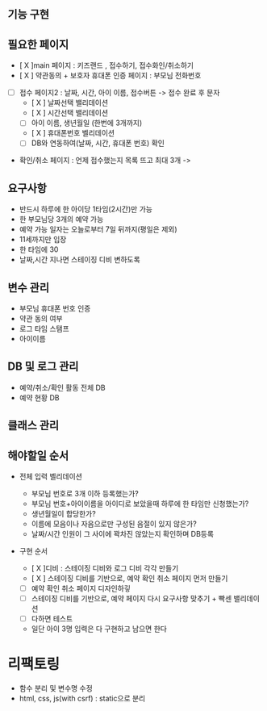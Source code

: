 ## 기능 구현




## 필요한 페이지
- [ X ]main 페이지 : 키즈랜드 , 접수하기, 접수화인/취소하기
- [ X ] 약관동의 + 보호자 휴대폰 인증 페이지 : 부모님 전화번호
- [  ] 접수 페이지2 : 날짜, 시간, 아이 이름, 접수버튼 -> 접수 완료 후 문자
    - [ X ] 날짜선택 밸리데이션 
    - [ X ] 시간선택 밸리데이션
    - [  ] 아이 이름, 생년월일 (한번에 3개까지)
    - [ X ] 휴대폰번호 벨리데이션
    - [  ] DB와 연동하여(날짜, 시간, 휴대폰 번호) 확인
- 확인/취소 페이지 : 언제 접수했는지 목록 뜨고 최대 3개 ->

## 요구사항
- 반드시 하루에 한 아이당 1타임(2시간)만 가능
- 한 부모님당 3개의 예약 가능
- 예약 가능 일자는 오늘로부터 7일 뒤까지(평일은 제외)
- 11세까지만 입장
- 한 타임에 30
- 날짜,시간 지나면 스테이징 디비 변하도록

## 변수 관리
- 부모님 휴대폰 번호 인증
- 약관 동의 여부
- 로그 타임 스탬프
- 아이이름


## DB 및 로그 관리
- 예약/취소/확인 활동 전체 DB
- 예약 현황 DB



## 클래스 관리 

##  해야할일 순서
- 전체 입력 벨리데이션 
  - 부모님 번호로 3개 이하 등록했는가?
  - 부모님 번호+아이이름을 아이디로 보았을때 하루에 한 타임만 신청했는가?
  - 생년월일이 합당한가?
  - 이름에 모음이나 자음으로만 구성된 음절이 있지 않은가?
  - 날짜/시간 인원이 그 사이에 꽉차진 않았는지 확인하며 DB등록

- 구현 순서
  - [ X ]디비 : 스테이징 디비와 로그 디비 각각 만들기
  - [ X ] 스테이징 디비를 기반으로, 예약 확인 취소 페이지 먼저 만들기
  - [  ] 예약 확인 취소 페이지 디자인하깋
  - [  ] 스테이징 디비를 기반으로, 예약 페이지 다시 요구사항 맞추기 + 빡센 밸리데이션
  - [  ] 다하면 테스트 
  - 일단 아이 3명 입력은 다 구현하고 남으면 한다

# 리팩토링
- 함수 분리 및 변수명 수정
- html, css, js(with csrf) : static으로 분리 